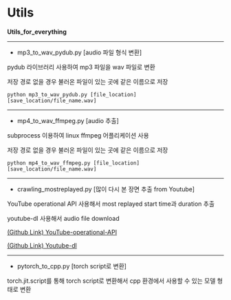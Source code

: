 # Utils

**Utils_for_everything**

****
* mp3_to_wav_pydub.py [audio 파일 형식 변환]

pydub 라이브러리 사용하여 mp3 파일을 wav 파일로 변환

저장 경로 없을 경우 불러온 파일이 있는 곳에 같은 이름으로 저장

```
python mp3_to_wav_pydub.py [file_location] [save_location/file_name.wav]
```
****
* mp4_to_wav_ffmpeg.py [audio 추출]

subprocess 이용하여 linux ffmpeg 어플리케이션 사용

저장 경로 없을 경우 불러온 파일이 있는 곳에 같은 이름으로 저장

```
python mp4_to_wav_ffmpeg.py [file_location] [save_location/file_name.wav]
```
****
* crawling_mostreplayed.py [많이 다시 본 장면 추출 from Youtube]

YouTube operational API 사용해서 most replayed start time과 duration 추출

youtube-dl 사용해서 audio file download

[(Github Link) YouTube-operational-API](https://github.com/Benjamin-Loison/YouTube-operational-API)

[(Github Link) Youtube-dl](https://github.com/ytdl-org/youtube-dl)

****
* pytorch_to_cpp.py [torch script로 변환]

torch.jit.script를 통해 torch script로 변환해서 cpp 환경에서 사용할 수 있는 모델 형태로 변환

